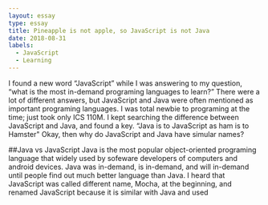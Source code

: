 ```yaml
---
layout: essay
type: essay
title: Pineapple is not apple, so JavaScript is not Java
date: 2018-08-31
labels:
  - JavaScript
  - Learning
---
```


I found a new word “JavaScript” while I was answering to my question, “what is the most in-demand programing languages to learn?” There were a lot of different answers, but JavaScript and Java were often mentioned as important programing languages. I was total newbie to programing at the time; just took only ICS 110M. I kept searching the difference between JavaScript and Java, and found a key. “Java is to JavaScript as ham is to Hamster" Okay, then why do JavaScript and Java have simular names?

##Java vs JavaScript
Java is the most popular object-oriented programing language that widely used by sofeware developers of computers and android devices. Java was in-demand, is in-demand, and will in-demand until people find out much better language than Java. I heard that JavaScript was called different name, Mocha, at the beginning, and renamed JavaScript because it is similar with Java and used   

